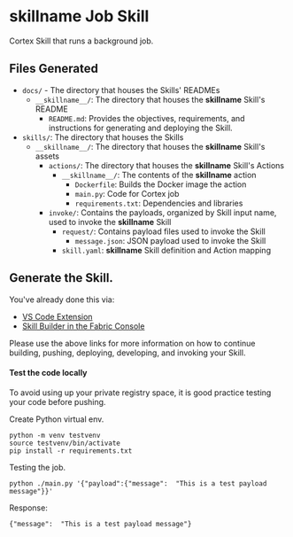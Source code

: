 # __skillname__ Job Skill

Cortex Skill that runs a background job.


## Files Generated
- `docs/` - The directory that houses the Skills' READMEs
    - `__skillname__/`: The directory that houses the __skillname__ Skill's README
        - `README.md`: Provides the objectives, requirements, and instructions for generating and deploying the Skill.
- `skills/`: The directory that houses the Skills
    - `__skillname__/`: The directory that houses the __skillname__ Skill's assets
        - `actions/`: The directory that houses the __skillname__ Skill's Actions
            - `__skillname__/`: The contents of the __skillname__ action
                - `Dockerfile`: Builds the Docker image the action
                - `main.py`: Code for Cortex job
                - `requirements.txt`: Dependencies and libraries
        - `invoke/`: Contains the payloads, organized by Skill input name, used to invoke the __skillname__ Skill
            - `request/`: Contains payload files used to invoke the Skill
                - `message.json`: JSON payload used to invoke the Skill
            - `skill.yaml`: __skillname__ Skill definition and Action mapping


## Generate the Skill.

You've already done this via:
- [VS Code Extension](https://cognitivescale.github.io/cortex-code/)
- [Skill Builder in the Fabric Console](https://cognitivescale.github.io/cortex-fabric/docs/build-skills/skill-builder-ui)

Please use the above links for more information on how to continue building, pushing, deploying, developing, and invoking your Skill.


#### Test the code locally
To avoid using up your private registry space, it is good practice testing your code before pushing.

Create Python virtual env.
```shell
python -m venv testvenv
source testvenv/bin/activate
pip install -r requirements.txt
```

Testing the job.
```shell
python ./main.py '{"payload":{"message":  "This is a test payload message"}}'
````
Response:
```text
{"message":  "This is a test payload message"}
```
